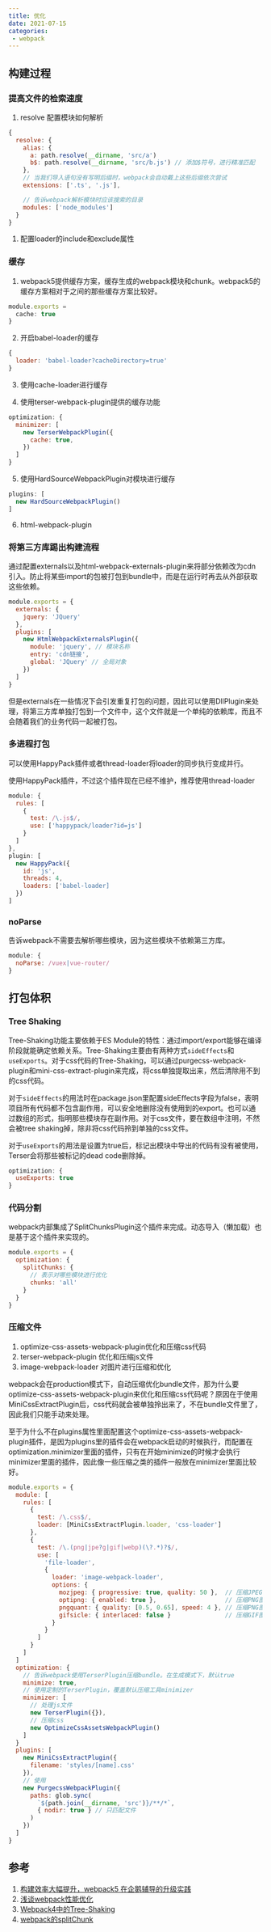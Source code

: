 ```yaml
---
title: 优化
date: 2021-07-15
categories: 
 - webpack
---
```


## 构建过程
### 提高文件的检索速度
1. resolve 配置模块如何解析
```javascript
{
  resolve: {
    alias: {
      a: path.resolve(__dirname, 'src/a')
      b$: path.resolve(__dirname, 'src/b.js') // 添加$符号，进行精准匹配
    },
    // 当我们导入语句没有写明后缀时，webpack会自动戴上这些后缀依次尝试
    extensions: ['.ts', '.js'],

    // 告诉webpack解析模块时应该搜索的目录
    modules: ['node_modules']
  }
}
```

1. 配置loader的include和exclude属性


### 缓存
1. webpack5提供缓存方案，缓存生成的webpack模块和chunk。webpack5的缓存方案相对于之间的那些缓存方案比较好。
```javascript
module.exports = 
  cache: true
}
```

2. 开启babel-loader的缓存
```javascript
{
  loader: 'babel-loader?cacheDirectory=true' 
}
```

3. 使用cache-loader进行缓存


4. 使用terser-webpack-plugin提供的缓存功能
```javascript
optimization: {
  minimizer: [
    new TerserWebpackPlugin({
      cache: true,
    })
  ]
}
```

5. 使用HardSourceWebpackPlugin对模块进行缓存
```javascript
plugins: [
  new HardSourceWebpackPlugin()
]
```

6. html-webpack-plugin

### 将第三方库踢出构建流程
通过配置externals以及html-webpack-externals-plugin来将部分依赖改为cdn引入。防止将某些import的包被打包到bundle中，而是在运行时再去从外部获取这些依赖。
```javascript
module.exports = {
  externals: {
    jquery: 'JQuery'
  },
  plugins: [
    new HtmlWebpackExternalsPlugin({
      module: 'jquery', // 模块名称
      entry: 'cdn链接', 
      global: 'JQuery' // 全局对象
    })
  ]
}
```

但是externals在一些情况下会引发重复打包的问题，因此可以使用DllPlugin来处理，将第三方库单独打包到一个文件中，这个文件就是一个单纯的依赖库，而且不会随着我们的业务代码一起被打包。

### 多进程打包
可以使用HappyPack插件或者thread-loader将loader的同步执行变成并行。

使用HappyPack插件，不过这个插件现在已经不维护，推荐使用thread-loader
```javascript
module: {
  rules: [
    {
      test: /\.js$/,
      use: ['happypack/loader?id=js']
    }
  ]
},
plugin: [
  new HappyPack({
    id: 'js',
    threads: 4,
    loaders: ['babel-loader]
  })
]
```

### noParse
告诉webpack不需要去解析哪些模块，因为这些模块不依赖第三方库。
```javascript
module: {
  noParse: /vuex|vue-router/
}
```

## 打包体积
### Tree Shaking
Tree-Shaking功能主要依赖于ES Module的特性：通过import/export能够在编译阶段就能确定依赖关系。Tree-Shaking主要由有两种方式`sideEffects`和`useExports`。对于css代码的Tree-Shaking，可以通过purgecss-webpack-plugin和mini-css-extract-plugin来完成，将css单独提取出来，然后清除用不到的css代码。

对于`sideEffects`的用法时在package.json里配置sideEffects字段为false，表明项目所有代码都不包含副作用，可以安全地删除没有使用到的export。也可以通过数组的形式，指明那些模块存在副作用。对于css文件，要在数组中注明，不然会被tree shaking掉，除非将css代码拎到单独的css文件。

对于`useExports`的用法是设置为true后，标记出模块中导出的代码有没有被使用，Terser会将那些被标记的dead code删除掉。
```javascript
optimization: {
  useExports: true
}
```

### 代码分割
webpack内部集成了SplitChunksPlugin这个插件来完成。动态导入（懒加载）也是基于这个插件来实现的。

```javascript
module.exports = {
  optimization: {
    splitChunks: {
      // 表示对哪些模块进行优化
      chunks: 'all'
    }
  }
}
```

### 压缩文件
1. optimize-css-assets-webpack-plugin优化和压缩css代码
2. terser-webpack-plugin 优化和压缩js文件
3. image-webpack-loader 对图片进行压缩和优化


webpack会在production模式下，自动压缩优化bundle文件，那为什么要optimize-css-assets-webpack-plugin来优化和压缩css代码呢？原因在于使用MiniCssExtractPlugin后，css代码就会被单独拎出来了，不在bundle文件里了，因此我们只能手动来处理。

至于为什么不在plugins属性里面配置这个optimize-css-assets-webpack-plugin插件，是因为plugins里的插件会在webpack启动的时候执行，而配置在optimization.minimizer里面的插件，只有在开始minimize的时候才会执行minimizer里面的插件，因此像一些压缩之类的插件一般放在minimizer里面比较好。

```javascript
module.exports = {
  module: [
    rules: [
      {
        test: /\.css$/,
        loader: [MiniCssExtractPlugin.loader, 'css-loader']
      },
      {
        test: /\.(png|jpe?g|gif|webp)(\?.*)?$/,
        use: [
          'file-loader',
          {
            loader: 'image-webpack-loader',
            options: {
              mozjpeg: { progressive: true, quality: 50 },  // 压缩JPEG图像
              optipng: { enabled: true },                   // 压缩PNG图像
              pngquant: { quality: [0.5, 0.65], speed: 4 }, // 压缩PNG图像
              gifsicle: { interlaced: false }               // 压缩GIF图像
            }
          }
        ]
      }
    ]
  ]
  optimization: {
    // 告诉webpack使用TerserPlugin压缩bundle。在生成模式下，默认true
    minimize: true,
    // 使用定制的TerserPlugin，覆盖默认压缩工具minimizer
    minimizer: [
      // 处理js文件
      new TerserPlugin({}),
      // 压缩css
      new OptimizeCssAssetsWebpackPlugin()
    ]
  }
  plugins: [
    new MiniCssExtractPlugin({
      filename: 'styles/[name].css'
    }),
    // 使用
    new PurgecssWebpackPlugin({
      paths: glob.sync(
        `${path.join(__dirname, 'src')}/**/*`,
        { nodir: true } // 只匹配文件
      )
    })
  ]
}
```


## 参考
1. [构建效率大幅提升，webpack5 在企鹅辅导的升级实践](https://juejin.cn/post/6937609106022727717)
2. [浅谈webpack性能优化](https://zhuanlan.zhihu.com/p/139498741)
3. [Webpack4中的Tree-Shaking](https://zhuanlan.zhihu.com/p/193663299)
4. [webpack的splitChunk](https://github.com/darrell0904/webpack-doc/blob/master/docs/chapter2/split_chunks_plugin.md)